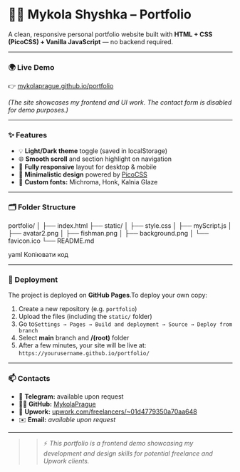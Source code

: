 
# 🧑‍💻 Mykola Shyshka – Portfolio

A clean, responsive personal portfolio website built with
**HTML + CSS (PicoCSS) + Vanilla JavaScript** — no backend required.

---

### 🌍 Live Demo

👉 [mykolaprague.github.io/portfolio](https://mykolaprague.github.io/portfolio/)

*(The site showcases my frontend and UI work. The contact form is disabled for demo purposes.)*

---

### ✨ Features

- 💡 **Light/Dark theme** toggle (saved in localStorage)
- 🌐 **Smooth scroll** and section highlight on navigation
- 📱 **Fully responsive** layout for desktop & mobile
- 🧩 **Minimalistic design** powered by [PicoCSS](https://picocss.com)
- 🎨 **Custom fonts:** Michroma, Honk, Kalnia Glaze

---

### 🗂️ Folder Structure

portfolio/
│
├── index.html
├── static/
│ ├── style.css
│ ├── myScript.js
│ ├── avatar2.png
│ ├── fishman.png
│ ├── background.png
│ └── favicon.ico
└── README.md

yaml
Копіювати код

---

### 🚀 Deployment

The project is deployed on **GitHub Pages**.To deploy your own copy:

1. Create a new repository (e.g. `portfolio`)
2. Upload the files (including the `static/` folder)
3. Go to`Settings → Pages → Build and deployment → Source → Deploy from branch`
4. Select **main** branch and **/(root)** folder
5. After a few minutes, your site will be live at:
   `https://yourusername.github.io/portfolio/`

---

### 📫 Contacts

- 💬 **Telegram:** available upon request
- 🧑‍💻 **GitHub:** [MykolaPrague](https://github.com/MykolaPrague)
- 🧰 **Upwork:** [upwork.com/freelancers/~01d4779350a70aa648](https://www.upwork.com/freelancers/~01d4779350a70aa648)
- ✉️ **Email:** *available upon request*

---

>
>> ⚡ *This portfolio is a frontend demo showcasing my development and design skills for potential freelance and Upwork clients.*
>>
>>
>
